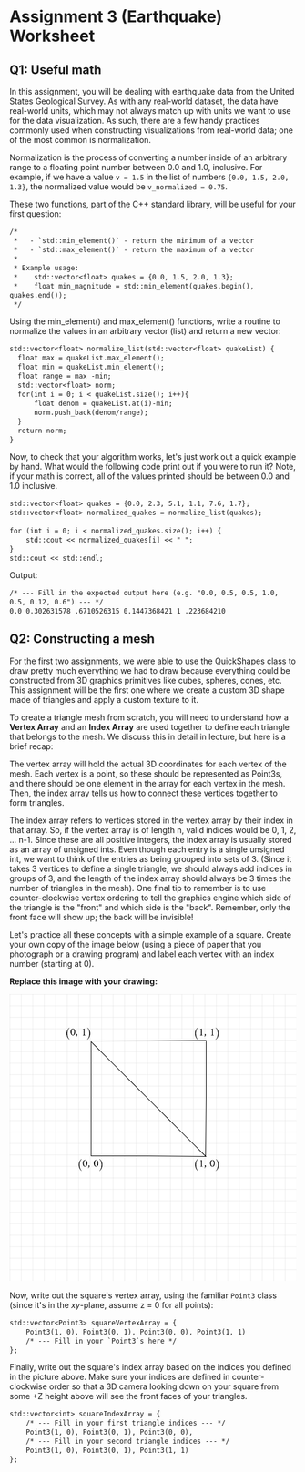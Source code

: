 # Assignment 3 (Earthquake) Worksheet

## Q1: Useful math

In this assignment, you will be dealing with earthquake data from the United
States Geological Survey. As with any real-world dataset, the data have
real-world units, which may not always match up with units we want to use for
the data visualization. As such, there are a few handy practices commonly used
when constructing visualizations from real-world data; one of the most common
is normalization.

Normalization is the process of converting a number inside of an
arbitrary range to a floating point number between 0.0
and 1.0, inclusive. For example, if we have a value `v = 1.5` in the list of
numbers `{0.0, 1.5, 2.0, 1.3}`, the normalized value would be `v_normalized =
0.75`.

These two functions, part of the C++ standard library, will be useful for your
first question: 

```
/* 
 *   - `std::min_element()` - return the minimum of a vector
 *   - `std::max_element()` - return the maximum of a vector
 *
 * Example usage:
 *    std::vector<float> quakes = {0.0, 1.5, 2.0, 1.3};
 *    float min_magnitude = std::min_element(quakes.begin(), quakes.end()); 
 */
```

Using the min_element() and max_element() functions, write a routine to normalize
the values in an arbitrary vector (list) and return a new vector:

```
std::vector<float> normalize_list(std::vector<float> quakeList) {
  float max = quakeList.max_element();
  float min = quakeList.min_element();
  float range = max -min;
  std::vector<float> norm;
  for(int i = 0; i < quakeList.size(); i++){
      float denom = quakeList.at(i)-min;
      norm.push_back(denom/range);
  }
  return norm;
}
```

Now, to check that your algorithm works, let's just work out a quick example
by hand.  What would the following code print out if you were to run it?
Note, if your math is correct, all of the values printed should be between 0.0
and 1.0 inclusive.

```
std::vector<float> quakes = {0.0, 2.3, 5.1, 1.1, 7.6, 1.7};
std::vector<float> normalized_quakes = normalize_list(quakes);

for (int i = 0; i < normalized_quakes.size(); i++) {
    std::cout << normalized_quakes[i] << " ";
}
std::cout << std::endl;
```
Output: 
```
/* --- Fill in the expected output here (e.g. "0.0, 0.5, 0.5, 1.0, 0.5, 0.12, 0.6") --- */
0.0 0.302631578 .6710526315 0.1447368421 1 .223684210
```

## Q2: Constructing a mesh

For the first two assignments, we were able to use the QuickShapes class to draw pretty much everything we had to draw because everything could be constructed from 3D graphics primitives like cubes, spheres, cones, etc.  This assignment will be the first one where we create a custom 3D shape made of triangles and apply a custom texture to it.

To create a triangle mesh from scratch, you will need to understand how a **Vertex Array** and an **Index Array** are used together to define each triangle that belongs to the mesh.  We discuss this in detail in lecture, but here is a brief recap:  

The vertex array will hold the actual 3D coordinates for each vertex of the mesh.  Each vertex is a point, so these should be represented as Point3s, and there should be one element in the array for each vertex in the mesh.  Then, the index array tells us how to connect these vertices together to form triangles.  

The index array refers to vertices stored in the vertex array by their index in that array.  So, if the vertex array is of length n, valid indices would be 0, 1, 2, ... n-1.  Since these are all positive integers, the index array is usually stored as an array of unsigned ints.  Even though each entry is a single unsigned int, we want to think of the entries as being grouped into sets of 3.  (Since it takes 3 vertices to define a single triangle, we should always add indices in groups of 3, and the length of the index array should always be 3 times the number of triangles in the mesh).  One final tip to remember is to use counter-clockwise vertex ordering to tell the graphics engine which side of the triangle is the "front" and which side is the "back".  Remember, only the front face will show up; the back will be invisible!  

Let's practice all these concepts with a simple example of a square.  Create your own copy of the image below (using a piece of paper that you photograph or a drawing program) and label each vertex with an index number
(starting at 0).

**Replace this image with your drawing:**

![](./img/newsquare.png)

Now, write out the square's vertex array, using the familiar `Point3` class
(since it's in the *xy*-plane, assume z = 0 for all points):

```
std::vector<Point3> squareVertexArray = { 
    Point3(1, 0), Point3(0, 1), Point3(0, 0), Point3(1, 1)
    /* --- Fill in your `Point3`s here */
};
```

Finally, write out the square's index array based on the indices you defined in the picture above. Make sure your indices are defined in counter-clockwise order so that a 3D camera looking down on your square from some +Z height above will see the front faces of your triangles.

```
std::vector<int> squareIndexArray = {
    /* --- Fill in your first triangle indices --- */
    Point3(1, 0), Point3(0, 1), Point3(0, 0),
    /* --- Fill in your second triangle indices --- */
    Point3(1, 0), Point3(0, 1), Point3(1, 1)
};
```
